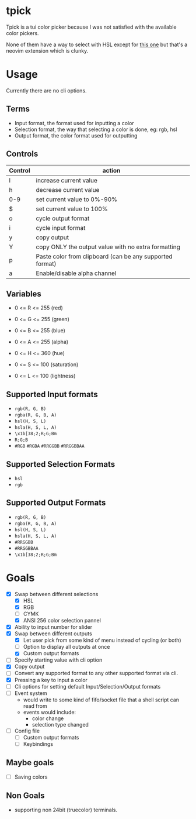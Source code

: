 # tpick

Tpick is a tui color picker because I was not satisfied with the available color pickers.

None of them have a way to select with HSL except for [this one](https://github.com/uga-rosa/ccc.nvim) but that's a neovim extension which is clunky.

# Usage

Currently there are no cli options.

## Terms

- Input format, the format used for inputting a color
- Selection format, the way that selecting a color is done, eg: rgb, hsl
- Output format, the color format used for outputting

## Controls

| Control | action                                                   |
| ------- | -------------------------------------------------------- |
| l       | increase current value                                   |
| h       | decrease current value                                   |
| 0-9     | set current value to 0%-90%                              |
| $       | set current value to 100%                                |
| o       | cycle output format                                      |
| i       | cycle input format                                       |
| y       | copy output                                              |
| Y       | copy ONLY the output value with no extra formatting      |
| p       | Paste color from clipboard (can be any supported format) |
| a       | Enable/disable alpha channel                             |

## Variables

- 0 <= R <= 255 (red)
- 0 <= G <= 255 (green)
- 0 <= B <= 255 (blue)

- 0 <= A <= 255 (alpha)

- 0 <= H <= 360 (hue)
- 0 <= S <= 100 (saturation)
- 0 <= L <= 100 (lightness)

## Supported Input formats

- `rgb(R, G, B)`
- `rgba(R, G, B, A)`
- `hsl(H, S, L)`
- `hsla(H, S, L, A)`
- `\x1b[38;2;R;G;Bm`
- `R;G;B`
- `#RGB` `#RGBA` `#RRGGBB` `#RRGGBBAA`

## Supported Selection Formats

- `hsl`
- `rgb`

## Supported Output Formats

- `rgb(R, G, B)`
- `rgba(R, G, B, A)`
- `hsl(H, S, L)`
- `hsla(H, S, L, A)`
- `#RRGGBB`
- `#RRGGBBAA`
- `\x1b[38;2;R;G;Bm`

# Goals

- [x] Swap between different selections
    - [x] HSL
    - [x] RGB
    - [ ] CYMK
    - [x] ANSI 256 color selection pannel
- [x] Ability to input number for slider
- [x] Swap between different outputs
  - [x] Let user pick from some kind of menu instead of cycling (or both)
  - [ ] Option to display all outputs at once
  - [x] Custom output formats
- [ ] Specify starting value with cli option
- [x] Copy output
- [ ] Convert any supported format to any other supported format via cli.
- [x] Pressing a key to input a color
- [ ] Cli options for setting default Input/Selection/Output formats
- [ ] Event system
    - would write to some kind of fifo/socket file that a shell script can read from
    - events would include:
        - color change
        - selection type changed
- [ ] Config file
  - [ ] Custom output formats
  - [ ] Keybindings

## Maybe goals

- [ ] Saving colors

## Non Goals

- supporting non 24bit (truecolor) terminals.
